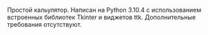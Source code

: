 Простой кальулятор.
Написан на Python 3.10.4 с использованием встроенных библиотек Tkinter и виджетов ttk.
Дополнительные требования отсутствуют.
